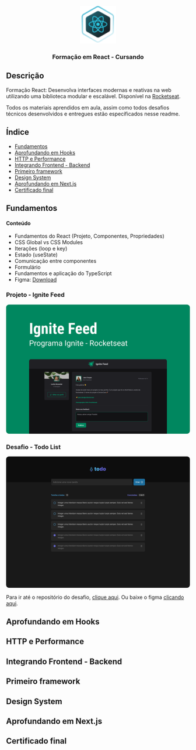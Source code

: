 <div align="center">
  <img src="./.github/react-icon.svg" style="width: 100px">
  <h3>Formação em React - Cursando</h3>
</div>

## Descrição
Formação React: Desenvolva interfaces modernas e reativas na web utilizando uma biblioteca modular e escalável. Disponível na [Rocketseat](https://www,rocketseat.com.br).

Todos os materiais aprendidos em aula, assim como todos desafios técnicos desenvolvidos e entregues estão específicados nesse readme.

## Índice

- [Fundamentos](#fundamentos)
- [Aprofundando em Hooks](#aprofundando-em-hooks)
- [HTTP e Performance](#http-e-performance)
- [Integrando Frontend - Backend](#integrando-frontend---backend)
- [Primeiro framework](#primeiro-framework)
- [Design System](#design-system)
- [Aprofundando em Next.js](#aprofundando-em-nextjs)
- [Certificado final](#certificado-final)

## Fundamentos

#### Conteúdo
- Fundamentos do React (Projeto, Componentes, Propriedades)
- CSS Global vs CSS Modules
- Iterações (loop e key)
- Estado (useState)
- Comunicação entre componentes
- Formulário
- Fundamentos e aplicação do TypeScript
- Figma: [Download](01-fundamentos/figma/Ignite_Feed.fig)

### Projeto - Ignite Feed
<img src="./.github/fundamentos/ignite-feed.png" style="width: 600px; border-radius: 8px">

### Desafio - Todo List
<img src="./.github/fundamentos/todo-list.png" style="width: 600px; border-radius: 8px">

Para ir até o repositório do desafio, [clique aqui](https://github.com/rafaasimi/desafio01-todolist-ignite-rocketseat-react2022). Ou baixe o figma [clicando aqui](01-fundamentos/figma/ToDo_List.fig).


## Aprofundando em Hooks

## HTTP e Performance

## Integrando Frontend - Backend

## Primeiro framework

## Design System

## Aprofundando em Next.js

## Certificado final
